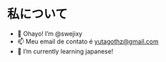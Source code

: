 # 私について
- 👋 Ohayo! I’m @swejixy
- 📫 Meu email de contato é yutagothz@gmail.com
- 🌱 I’m currently learning japanese!
<!---
swejixy/swejixy is a ✨ special ✨ repository because its `README.md` (this file) appears on your GitHub profile.
You can click the Preview link to take a look at your changes.
--->
